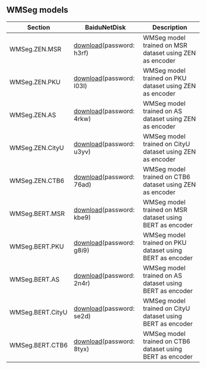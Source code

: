 ## WMSeg models

| Section | BaiduNetDisk | Description |
|-|-|-|
|WMSeg.ZEN.MSR| [download](https://pan.baidu.com/s/1BA5hOflRE_fzbvgzwZEE5w)(password: h3rf)| WMSeg model trained on MSR dataset using ZEN as encoder |
|WMSeg.ZEN.PKU| [download](https://pan.baidu.com/s/1MjD0zPbA7nFWXZpHdJV-Vg)(password: l03l)| WMSeg model trained on PKU dataset using ZEN as encoder |
|WMSeg.ZEN.AS| [download](https://pan.baidu.com/s/1vB3X7i0v1hS49A20zimnig)(password: 4rkw)| WMSeg model trained on AS dataset using ZEN as encoder |
|WMSeg.ZEN.CityU| [download](https://pan.baidu.com/s/1EGvrXRDlWkYlTuzSJCB3Zw)(password: u3yv)| WMSeg model trained on CityU dataset using ZEN as encoder |
|WMSeg.ZEN.CTB6| [download](https://pan.baidu.com/s/16yKvQ8RPSHfa6frLqf5MLQ)(password: 76ad)| WMSeg model trained on CTB6 dataset using ZEN as encoder |
|WMSeg.BERT.MSR| [download](https://pan.baidu.com/s/1ytJ-LbVwpOgQ30teX1VsXg)(password: kbe9)| WMSeg model trained on MSR dataset using BERT as encoder |
|WMSeg.BERT.PKU| [download](https://pan.baidu.com/s/1kCe3rxSxhH6aklBh2EEsNQ)(password: g8i9)| WMSeg model trained on PKU dataset using BERT as encoder |
|WMSeg.BERT.AS| [download](https://pan.baidu.com/s/1sZRgvn5wV4hFaivwQNFAlA)(password: 2n4r)| WMSeg model trained on AS dataset using BERT as encoder |
|WMSeg.BERT.CityU| [download](https://pan.baidu.com/s/1Ff6IYdpOM0HBMHU34xkwRQ)(password: se2d)| WMSeg model trained on CityU dataset using BERT as encoder |
|WMSeg.BERT.CTB6| [download](https://pan.baidu.com/s/1fbihSndfSxNIiEnZVdZNgQ)(password: 8tyx)| WMSeg model trained on CTB6 dataset using BERT as encoder |


